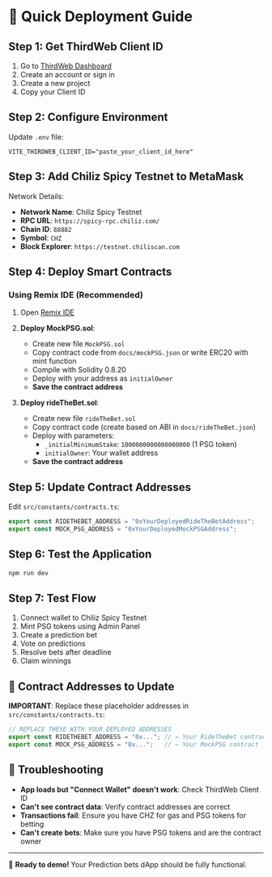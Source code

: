 # 🚀 Quick Deployment Guide

## Step 1: Get ThirdWeb Client ID

1. Go to [ThirdWeb Dashboard](https://thirdweb.com/dashboard)
2. Create an account or sign in
3. Create a new project
4. Copy your Client ID

## Step 2: Configure Environment

Update `.env` file:
```env
VITE_THIRDWEB_CLIENT_ID="paste_your_client_id_here"
```

## Step 3: Add Chiliz Spicy Testnet to MetaMask

Network Details:
- **Network Name**: Chiliz Spicy Testnet
- **RPC URL**: `https://spicy-rpc.chiliz.com/`
- **Chain ID**: `88882`
- **Symbol**: `CHZ`
- **Block Explorer**: `https://testnet.chiliscan.com`

## Step 4: Deploy Smart Contracts

### Using Remix IDE (Recommended)

1. Open [Remix IDE](https://remix.ethereum.org)

2. **Deploy MockPSG.sol**:
   - Create new file `MockPSG.sol`
   - Copy contract code from `docs/mockPSG.json` or write ERC20 with mint function
   - Compile with Solidity 0.8.20
   - Deploy with your address as `initialOwner`
   - **Save the contract address**

3. **Deploy rideTheBet.sol**:
   - Create new file `rideTheBet.sol`
   - Copy contract code (create based on ABI in `docs/rideTheBet.json`)
   - Deploy with parameters:
     - `_initialMinimumStake`: `1000000000000000000` (1 PSG token)
     - `initialOwner`: Your wallet address
   - **Save the contract address**

## Step 5: Update Contract Addresses

Edit `src/constants/contracts.ts`:

```typescript
export const RIDETHEBET_ADDRESS = "0xYourDeployedRideTheBetAddress";
export const MOCK_PSG_ADDRESS = "0xYourDeployedMockPSGAddress";
```

## Step 6: Test the Application

```bash
npm run dev
```

## Step 7: Test Flow

1. Connect wallet to Chiliz Spicy Testnet
2. Mint PSG tokens using Admin Panel
3. Create a prediction bet
4. Vote on predictions
5. Resolve bets after deadline
6. Claim winnings

## 🎯 Contract Addresses to Update

**IMPORTANT**: Replace these placeholder addresses in `src/constants/contracts.ts`:

```typescript
// REPLACE THESE WITH YOUR DEPLOYED ADDRESSES
export const RIDETHEBET_ADDRESS = "0x..."; // ← Your RideTheBet contract
export const MOCK_PSG_ADDRESS = "0x...";   // ← Your MockPSG contract
```

## 🔧 Troubleshooting

- **App loads but "Connect Wallet" doesn't work**: Check ThirdWeb Client ID
- **Can't see contract data**: Verify contract addresses are correct
- **Transactions fail**: Ensure you have CHZ for gas and PSG tokens for betting
- **Can't create bets**: Make sure you have PSG tokens and are the contract owner

---

🎪 **Ready to demo!** Your Prediction bets dApp should be fully functional.
